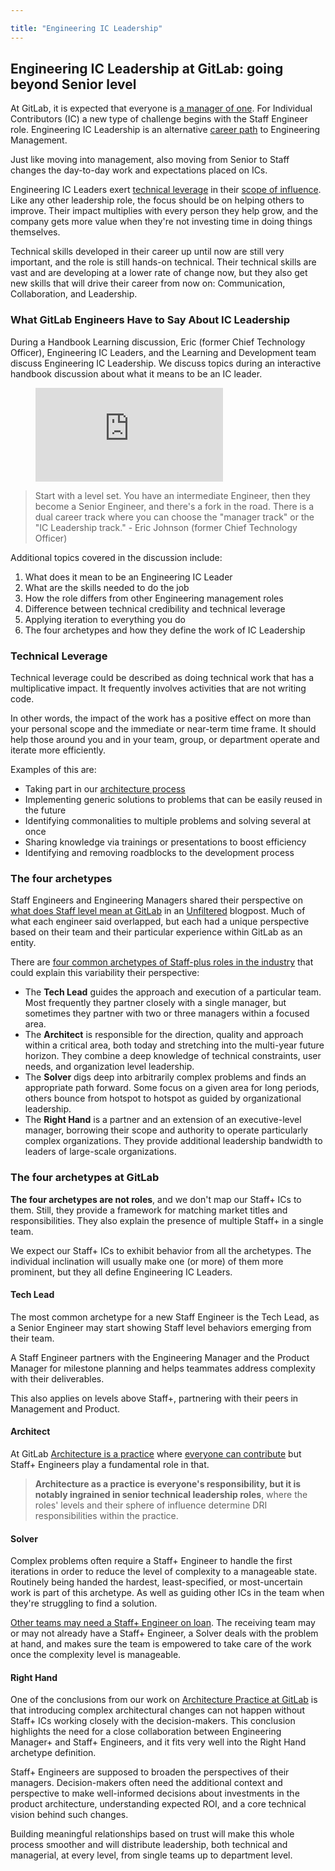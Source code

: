 ```yaml
---

title: "Engineering IC Leadership"
---
```








## Engineering IC Leadership at GitLab: going beyond Senior level

At GitLab, it is expected that everyone is [a manager of one](/handbook/leadership/#managers-of-one). For Individual Contributors (IC) a new type of challenge begins with the Staff Engineer role. Engineering IC Leadership is an alternative [career path](/handbook/engineering/career-development/#roles) to Engineering Management.

Just like moving into management, also moving from Senior to Staff changes the day-to-day work and expectations placed on ICs.

Engineering IC Leaders exert [technical leverage](#technical-leverage) in their [scope of influence](/handbook/engineering/career-development/matrix/engineering/).
Like any other leadership role, the focus should be on helping others to improve.
Their impact multiplies with every person they help grow, and the company gets more value when they're not investing time in doing things themselves.

Technical skills developed in their career up until now are still very important, and the role is still hands-on technical. Their technical skills are vast and are developing at a lower rate of change now, but they also get new skills that will drive their career from now on: Communication, Collaboration, and Leadership.

### What GitLab Engineers Have to Say About IC Leadership 

During a Handbook Learning discussion, Eric (former Chief Technology Officer), Engineering IC Leaders, and the Learning and Development team discuss Engineering IC Leadership. We discuss topics during an interactive handbook discussion about what it means to be an IC leader. 

<figure class="video_container">
  <iframe src="https://www.youtube.com/embed/OXBwtaZ9edQ" frameborder="0" allowfullscreen="true"> </iframe>
</figure>

> Start with a level set. You have an intermediate Engineer, then they become a Senior Engineer, and there's a fork in the road. There is a dual career track where you can choose the "manager track" or the "IC Leadership track." - Eric Johnson (former Chief Technology Officer)

Additional topics covered in the discussion include: 
1. What does it mean to be an Engineering IC Leader
2. What are the skills needed to do the job
3. How the role differs from other Engineering management roles
4. Difference between technical credibility and technical leverage
5. Applying iteration to everything you do
6. The four archetypes and how they define the work of IC Leadership

### Technical Leverage

Technical leverage could be described as doing technical work that has a
multiplicative impact. It frequently involves activities that are not writing code.

In other words, the impact of the work has a positive effect on more than
your personal scope and the immediate or near-term time frame. It should help
those around you and in your team, group, or department operate and iterate
more efficiently.

Examples of this are:

- Taking part in our [architecture process](/handbook/engineering/architecture/workflow/)
- Implementing generic solutions to problems that can be easily reused in the future
- Identifying commonalities to multiple problems and solving several at once
- Sharing knowledge via trainings or presentations to boost efficiency
- Identifying and removing roadblocks to the development process

### The four archetypes

Staff Engineers and Engineering Managers shared their perspective on [what does Staff level mean at GitLab](/blog/2020/02/18/staff-level-engineering-at-gitlab/) in an [Unfiltered](/handbook/marketing/blog/unfiltered/) blogpost. 
Much of what each engineer said overlapped, but each had a unique perspective based on their team and their particular experience within GitLab as an entity.

There are [four common archetypes of Staff-plus roles in the industry](https://staffeng.com/guides/staff-archetypes) that could explain this variability their perspective:

* The **Tech Lead** guides the approach and execution of a particular team. Most frequently they partner closely with a single manager, but sometimes they partner with two or three managers within a focused area.
* The **Architect** is responsible for the direction, quality and approach within a critical area, both today and stretching into the multi-year future horizon. They combine a deep knowledge of technical constraints, user needs, and organization level leadership.
* The **Solver** digs deep into arbitrarily complex problems and finds an appropriate path forward. Some focus on a given area for long periods, others bounce from hotspot to hotspot as guided by organizational leadership.
* The **Right Hand** is a partner and an extension of an executive-level manager, borrowing their scope and authority to operate particularly complex organizations. They provide additional leadership bandwidth to leaders of large-scale organizations.

### The four archetypes at GitLab

**The four archetypes are not roles**, and we don't map our Staff+ ICs to them. Still, they provide a framework for matching market titles and responsibilities. They also explain the presence of multiple Staff+ in a single team.

We expect our Staff+ ICs to exhibit behavior from all the archetypes. The individual inclination will usually make one (or more) of them more prominent, but they all define Engineering IC Leaders.

#### Tech Lead

The most common archetype for a new Staff Engineer is the Tech Lead, as a Senior Engineer may start showing Staff level behaviors emerging from their team. 

A Staff Engineer partners with the Engineering Manager and the Product Manager for milestone planning and helps teammates address complexity with their deliverables.

This also applies on levels above Staff+, partnering with their peers in Management and Product.

#### Architect

At GitLab [Architecture is a practice](/handbook/engineering/architecture/) where [everyone can contribute](/company/mission/#mission) but Staff+ Engineers play a fundamental role in that.

> **Architecture as a practice is everyone's responsibility, but it is notably ingrained in senior technical leadership roles**, where the roles' levels and their sphere of influence determine DRI responsibilities within the practice.

#### Solver

Complex problems often require a Staff+ Engineer to handle the first iterations in order to reduce the level of complexity to a manageable state.
Routinely being handed the hardest, least-specified, or most-uncertain work is part of this archetype. As well as guiding other ICs in the team when they're struggling to find a solution.

[Other teams may need a Staff+ Engineer on loan](/handbook/engineering/career-development/#team-members-on-loan-to-another-team). The receiving team may or may not already have a Staff+ Engineer, a Solver deals with the problem at hand, and makes sure the team is empowered to take care of the work once the complexity level is manageable.

#### Right Hand

One of the conclusions from our work on [Architecture Practice at GitLab](/handbook/engineering/architecture/) is that introducing complex architectural changes can not happen without Staff+ ICs working closely with the decision-makers. This conclusion highlights the need for a close collaboration between Engineering Manager+ and Staff+ Engineers, and it fits very well into the Right Hand archetype definition.

Staff+ Engineers are supposed to broaden the perspectives of their managers. Decision-makers often need the additional context and perspective to make well-informed decisions about investments in the product architecture, understanding expected ROI, and a core technical vision behind such changes.

Building meaningful relationships based on trust will make this whole process smoother and will distribute leadership, both technical and managerial, at every level, from single teams up to department level.


